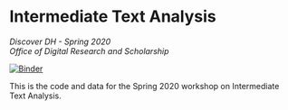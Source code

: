 # Intermediate Text Analysis
*Discover DH - Spring 2020*<br/>*Office of Digital Research and Scholarship*

[![Binder](https://mybinder.org/badge_logo.svg)](https://mybinder.org/v2/gh/FSUDRS/intermediateTextAnalysis/master?urlpath=rstudio)

This is the code and data for the Spring 2020 workshop on Intermediate Text Analysis.
